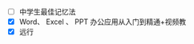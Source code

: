 <link href="css/style.css" rel="stylesheet" type="text/css" />
 
- [ ] 中学生最佳记忆法 
- [x] Word、 Excel 、 PPT 办公应用从入门到精通+视频教
- [x] 远行
